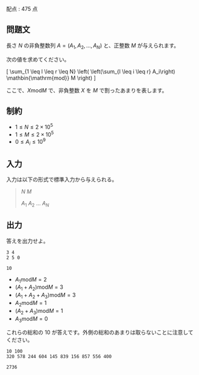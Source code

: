配点 : $475$ 点

## 問題文

長さ $N$ の非負整数列 $A=(A_1,A_2,\dots,A_N)$ と、正整数 $M$ が与えられます。

次の値を求めてください。

\[
\sum_{1 \leq l \leq r \leq N} \left( \left(\sum_{l \leq i \leq r} A_i\right) \mathbin{\mathrm{mod}} M \right)
\]

ここで、$X \mathbin{\mathrm{mod}} M$ で、非負整数 $X$ を $M$ で割ったあまりを表します。

## 制約

- $1 \leq N \leq 2 \times 10^5$
- $1 \leq M \leq 2 \times 10^5$
- $0 \leq A_i \leq 10^9$

## 入力

入力は以下の形式で標準入力から与えられる。

> $N$ $M$
> 
> $A_1$ $A_2$ $\dots$ $A_N$

## 出力

答えを出力せよ。

```input1
3 4
2 5 0
```

```output1
10
```

- $A_1 \mathbin{\mathrm{mod}} M = 2$
- $(A_1+A_2) \mathbin{\mathrm{mod}} M = 3$
- $(A_1+A_2+A_3) \mathbin{\mathrm{mod}} M = 3$
- $A_2 \mathbin{\mathrm{mod}} M = 1$
- $(A_2+A_3) \mathbin{\mathrm{mod}} M = 1$
- $A_3 \mathbin{\mathrm{mod}} M = 0$

これらの総和の $10$ が答えです。外側の総和のあまりは取らないことに注意してください。

```input2
10 100
320 578 244 604 145 839 156 857 556 400
```

```output2
2736
```